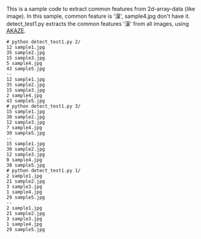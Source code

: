 This is a sample code to extract common features from 2d-array-data (like image). In this sample, common feature is '漢', sample4.jpg don't have it. detect_test1.py extracts the common features '漢' from all images, using [AKAZE](http://www.bmva.org/bmvc/2013/Papers/paper0013/paper0013.pdf).
```
# python detect_test1.py 2/
12 sample1.jpg
35 sample2.jpg
15 sample3.jpg
5 sample4.jpg
43 sample5.jpg
--
12 sample1.jpg
35 sample2.jpg
15 sample3.jpg
2 sample4.jpg
43 sample5.jpg
# python detect_test1.py 3/
15 sample1.jpg
30 sample2.jpg
12 sample3.jpg
7 sample4.jpg
30 sample5.jpg
--
15 sample1.jpg
30 sample2.jpg
12 sample3.jpg
0 sample4.jpg
30 sample5.jpg
# python detect_test1.py 1/
2 sample1.jpg
21 sample2.jpg
3 sample3.jpg
1 sample4.jpg
29 sample5.jpg
--
2 sample1.jpg
21 sample2.jpg
3 sample3.jpg
1 sample4.jpg
29 sample5.jpg
```
